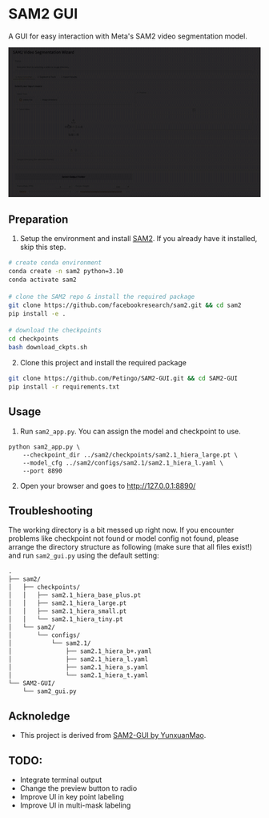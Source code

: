 # SAM2 GUI
A GUI for easy interaction with Meta's SAM2 video segmentation model.

![](screenshots/demo.gif)

## Preparation
1. Setup the environment and install [SAM2](https://ai.meta.com/sam2/). If you already have it installed, skip this step.
```bash
# create conda environment
conda create -n sam2 python=3.10
conda activate sam2

# clone the SAM2 repo & install the required package
git clone https://github.com/facebookresearch/sam2.git && cd sam2
pip install -e .

# download the checkpoints
cd checkpoints
bash download_ckpts.sh
```

2. Clone this project and install the required package
```bash
git clone https://github.com/Petingo/SAM2-GUI.git && cd SAM2-GUI
pip install -r requirements.txt
```

## Usage
1. Run `sam2_app.py`. You can assign the model and checkpoint to use.
```
python sam2_app.py \
    --checkpoint_dir ../sam2/checkpoints/sam2.1_hiera_large.pt \
    --model_cfg ../sam2/configs/sam2.1/sam2.1_hiera_l.yaml \
    --port 8890
```

2. Open your browser and goes to http://127.0.0.1:8890/

## Troubleshooting 
The working directory is a bit messed up right now. If you encounter problems like checkpoint not found or model config not found, please arrange the directory structure as following (make sure that all files exist!) and run `sam2_gui.py` using the default setting:

```
.
├── sam2/
│   ├── checkpoints/
│   │   ├── sam2.1_hiera_base_plus.pt
│   │   ├── sam2.1_hiera_large.pt
│   │   ├── sam2.1_hiera_small.pt
│   │   └── sam2.1_hiera_tiny.pt
│   └── sam2/
│       └── configs/
│           └── sam2.1/
│               ├── sam2.1_hiera_b+.yaml
│               ├── sam2.1_hiera_l.yaml
│               ├── sam2.1_hiera_s.yaml
│               └── sam2.1_hiera_t.yaml
└── SAM2-GUI/
    └── sam2_gui.py
```

## Acknoledge
- This project is derived from [SAM2-GUI by YunxuanMao](https://github.com/YunxuanMao/SAM2-GUI).

## TODO:
- Integrate terminal output
- Change the preview button to radio
- Improve UI in key point labeling
- Improve UI in multi-mask labeling